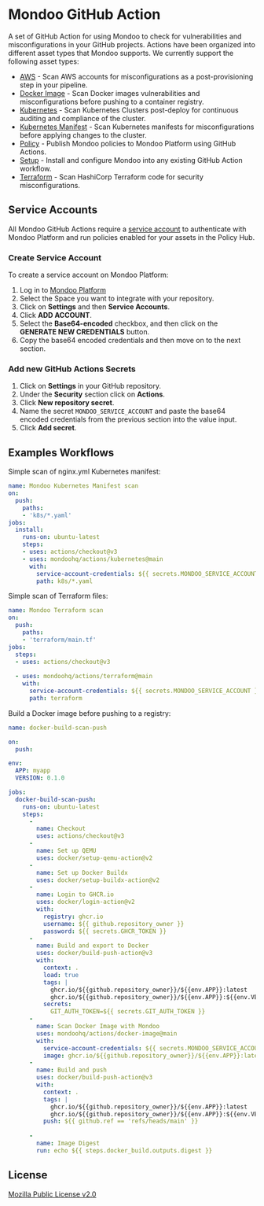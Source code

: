 # Mondoo GitHub Action

A set of GitHub Action for using Mondoo to check for vulnerabilities and misconfigurations in your GitHub projects. Actions have been organized into different asset types that Mondoo supports.  We currently support the following asset types:

- [AWS](aws) - Scan AWS accounts for misconfigurations as a post-provisioning step in your pipeline.
- [Docker Image](docker-image) - Scan Docker images vulnerabilities and misconfigurations before pushing to a container registry.
- [Kubernetes](k8s) - Scan Kubernetes Clusters post-deploy for continuous auditing and compliance of the cluster.
- [Kubernetes Manifest](k8s-manifest) - Scan Kubernetes manifests for misconfigurations before applying changes to the cluster.
- [Policy](policy) - Publish Mondoo policies to Mondoo Platform using GitHub Actions.
- [Setup](setup) - Install and configure Mondoo into any existing GitHub Action workflow.
- [Terraform](terraform) - Scan HashiCorp Terraform code for security misconfigurations.

## Service Accounts

All Mondoo GitHub Actions require a [service account](https://mondoo.com/docs/platform/service_accounts/#creating-service-accounts) to authenticate with Mondoo Platform and run policies enabled for your assets in the Policy Hub.

### Create Service Account

To create a service account on Mondoo Platform:

1. Log in to [Mondoo Platform](https://console.mondoo.com)
2. Select the Space you want to integrate with your repository.
3. Click on **Settings** and then **Service Accounts**.
4. Click **ADD ACCOUNT**.
5. Select the **Base64-encoded** checkbox, and then click on the **GENERATE NEW CREDENTIALS** button.
6. Copy the base64 encoded credentials and then move on to the next section.

### Add new GitHub Actions Secrets

1. Click on **Settings** in your GitHub repository.
2. Under the **Security** section click on **Actions**.
3. Click **New repository secret**.
4. Name the secret `MONDOO_SERVICE_ACCOUNT` and paste the base64 encoded credentials from the previous section into the value input.
5. Click **Add secret**.

## Examples Workflows

Simple scan of nginx.yml Kubernetes manifest:

```yaml
name: Mondoo Kubernetes Manifest scan
on:
  push:
    paths:
    - 'k8s/*.yaml'
jobs:
  install:
    runs-on: ubuntu-latest
    steps:
    - uses: actions/checkout@v3
    - uses: mondoohq/actions/kubernetes@main
      with:
        service-account-credentials: ${{ secrets.MONDOO_SERVICE_ACCOUNT }}
        path: k8s/*.yaml
```

Simple scan of Terraform files:

```yaml
name: Mondoo Terraform scan
on:
  push:
    paths:
    - 'terraform/main.tf'
jobs:
  steps:
  - uses: actions/checkout@v3
  
  - uses: mondoohq/actions/terraform@main
    with:
      service-account-credentials: ${{ secrets.MONDOO_SERVICE_ACCOUNT }}
      path: terraform
```

Build a Docker image before pushing to a registry:

```yaml
name: docker-build-scan-push

on:
  push:

env:
  APP: myapp
  VERSION: 0.1.0

jobs:
  docker-build-scan-push:
    runs-on: ubuntu-latest
    steps:
      - 
        name: Checkout 
        uses: actions/checkout@v3
      -
        name: Set up QEMU
        uses: docker/setup-qemu-action@v2
      -
        name: Set up Docker Buildx
        uses: docker/setup-buildx-action@v2
      -
        name: Login to GHCR.io
        uses: docker/login-action@v2
        with:
          registry: ghcr.io
          username: ${{ github.repository_owner }}
          password: ${{ secrets.GHCR_TOKEN }}
      -
        name: Build and export to Docker
        uses: docker/build-push-action@v3
        with:
          context: .
          load: true
          tags: |
            ghcr.io/${{github.repository_owner}}/${{env.APP}}:latest
            ghcr.io/${{github.repository_owner}}/${{env.APP}}:${{env.VERSION}}
          secrets: 
            GIT_AUTH_TOKEN=${{ secrets.GIT_AUTH_TOKEN }}
      -
        name: Scan Docker Image with Mondoo
        uses: mondoohq/actions/docker-image@main
        with:
          service-account-credentials: ${{ secrets.MONDOO_SERVICE_ACCOUNT }}
          image: ghcr.io/${{github.repository_owner}}/${{env.APP}}:latest
      -
        name: Build and push
        uses: docker/build-push-action@v3
        with:
          context: .
          tags: |
            ghcr.io/${{github.repository_owner}}/${{env.APP}}:latest
            ghcr.io/${{github.repository_owner}}/${{env.APP}}:${{env.VERSION}}
          push: ${{ github.ref == 'refs/heads/main' }}
      
      - 
        name: Image Digest
        run: echo ${{ steps.docker_build.outputs.digest }}
```

## License

[Mozilla Public License v2.0](https://github.com/mondoohq/actions/blob/main/LICENSE)
